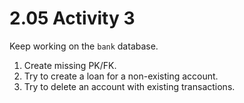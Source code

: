 # 2.05 Activity 3

Keep working on the `bank` database.

1. Create missing PK/FK.
2. Try to create a loan for a non-existing account.
3. Try to delete an account with existing transactions.
